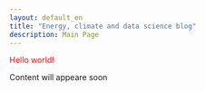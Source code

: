 ```yaml
---
layout: default_en
title: "Energy, climate and data science blog"
description: Main Page
---
```


<p style="color:red;">Hello world!</p>

Content will appeare soon


